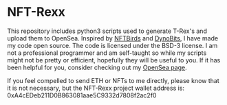 # NFT-Rexx

This repository includes python3 scripts used to generate T-Rex's and upload them to OpenSea. Inspired by [NFTBirds](https://twitter.com/NFTBirds) and [DynoBits](https://twitter.com/dyno_bits), I have made my code open source. The code is licensed under the BSD-3 license. I am not a professional programmer and am self-taught so while my scripts might not be pretty or efficient, hopefully they will be useful to you. If it has been helpful for you, consider checking out my [OpenSea page](https://opensea.io/collection/nft-rexx).

If you feel compelled to send ETH or NFTs to me directly, please know that it is not necessary, but the NFT-Rexx project wallet address is: 0xA4cEDeb211D0B863081aae5C9332d7808f2ac2f0
